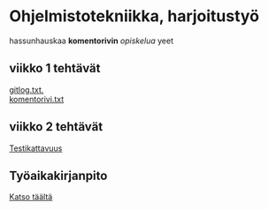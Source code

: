 # Ohjelmistotekniikka, harjoitustyö

hassunhauskaa **komentorivin** _opiskelua_ yeet

## viikko 1 tehtävät
[gitlog.txt.](https://github.com/Kevhann/ot-harjoitusyto/blob/master/laskarit/viikko1/gitlog.txt)  
[komentorivi.txt](https://github.com/Kevhann/ot-harjoitusyto/blob/master/laskarit/viikko1/komentorivi.txt)

## viikko 2 tehtävät
[Testikattavuus](https://github.com/Kevhann/ot-harjoitusyto/blob/master/laskarit/viikko2/LaskariViikko2TestitKunnossa.png)

## Työaikakirjanpito

[Katso täältä](https://github.com/Kevhann/ot-harjoitusyto/blob/master/Dokumentaatio/Tyoaikakirjanpito.md)
